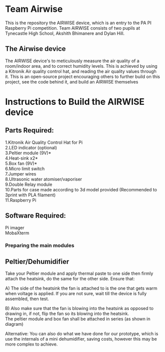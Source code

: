 # Team Airwise

This is the repository the AIRWISE device, which is an entry to the PA PI Raspberry Pi competition.
Team AIRWISE consists of two pupils at Tynecastle High School, Akshith Bhimanere and Dylan Hill.

## The Airwise device
The AIRWISE device's to meticulously measure the air quality of a room/indoor area, and to correct humidity levels. This is achieved by using a Kitronik Air quality control hat, and reading the air quality values through it. This is an open-source project encouraging others to further build on this project, see the code behind it, and build an AIRWISE themselves 


# Instructions to Build the AIRWISE device

## Parts Required:

1.Kitronik Air Quality Control Hat for Pi  
2.LED indicator (optional)   
3.Peltier module (9V)*   
4.Heat-sink x2*   
5.Box fan (9V)*   
6.Micro limit switch   
7.Jumper wires   
8.Ultrasonic water atomiser/vaporiser   
9.Double Relay module   
10.Parts for case made according to 3d model provided (Recommended to 3print with PLA filament)   
11.Raspberry Pi  

## Software Required:

Pi imager  
MobaXterm

### Preparing the main modules

## Peltier/Dehumidifier

Take your Peltier module and apply thermal paste to one side then firmly attach the heatsink, do the same for the other side. Ensure that:  

A) The side of the heatsink the fan is attached to is the one that gets warm when voltage is applied. If you are not sure, wait till the device is fully assembled, then test.   

B) Also make sure that the fan is blowing into the heatsink as opposed to drawing in, if not, flip the fan so its blowing into the heatsink.  
The peltier module and box fan shall be attached in series (as shown in diagram)

Alternative: 
	You can also do what we have done for our prototype, which is use the internals of a mini dehumidifier, saving costs, however this may be more complex to achieve. 

 